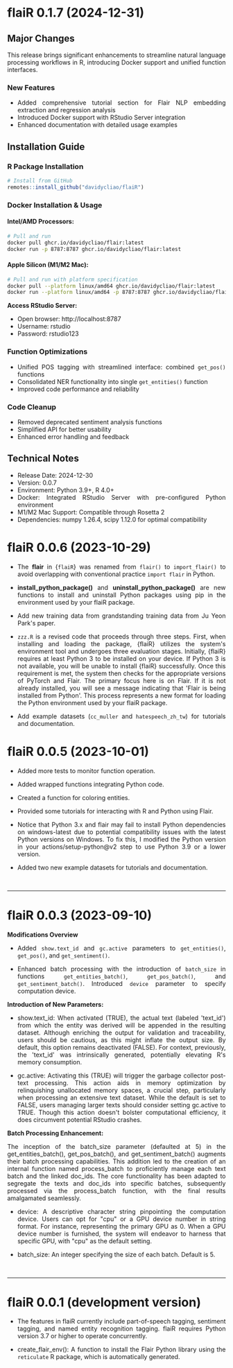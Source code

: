 # flaiR 0.1.7 (2024-12-31)

<div style="text-align: justify">


## Major Changes

This release brings significant enhancements to streamline natural language processing workflows in R, introducing Docker support and unified function interfaces.

### New Features

- Added comprehensive tutorial section for Flair NLP embedding extraction and regression analysis
- Introduced Docker support with RStudio Server integration
- Enhanced documentation with detailed usage examples

## Installation Guide

### R Package Installation
```R
# Install from GitHub
remotes::install_github("davidycliao/flaiR")
```

### Docker Installation & Usage

#### Intel/AMD Processors:

```bash
# Pull and run
docker pull ghcr.io/davidycliao/flair:latest
docker run -p 8787:8787 ghcr.io/davidycliao/flair:latest
```

#### Apple Silicon (M1/M2 Mac):
```bash
# Pull and run with platform specification
docker pull --platform linux/amd64 ghcr.io/davidycliao/flair:latest
docker run --platform linux/amd64 -p 8787:8787 ghcr.io/davidycliao/flair:latest
```

__Access RStudio Server:__
- Open browser: http://localhost:8787
- Username: rstudio
- Password: rstudio123


### Function Optimizations
- Unified POS tagging with streamlined interface: combined `get_pos()` functions
- Consolidated NER functionality into single `get_entities()` function
- Improved code performance and reliability

### Code Cleanup
- Removed deprecated sentiment analysis functions
- Simplified API for better usability
- Enhanced error handling and feedback

## Technical Notes
- Release Date: 2024-12-30
- Version: 0.0.7
- Environment: Python 3.9+, R 4.0+
- Docker: Integrated RStudio Server with pre-configured Python environment
- M1/M2 Mac Support: Compatible through Rosetta 2
- Dependencies: numpy 1.26.4, scipy 1.12.0 for optimal compatibility


</div>


# flaiR 0.0.6 (2023-10-29)

<div style="text-align: justify">

* The __flair__ in {`flaiR`} was renamed from `flair()` to `import_flair()` to avoid overlapping with conventional practice `import flair` in Python.

* __install_python_package()__ and __uninstall_python_package()__ are new functions to install and uninstall Python packages using pip in the environment used by your flaiR package.

* Add new training data from grandstanding training data from Ju Yeon Park's paper.

* `zzz.R` is a revised code that proceeds through three steps. First, when installing and loading the package, {flaiR} utilizes the system's environment tool and undergoes three evaluation stages. Initially, {flaiR} requires at least Python 3 to be installed on your device. If Python 3 is not available, you will be unable to install {flaiR} successfully. Once this requirement is met, the system then checks for the appropriate versions of PyTorch and Flair. The primary focus here is on Flair. If it is not already installed, you will see a message indicating that 'Flair is being installed from Python'. This process represents a new format for loading the Python environment used by your flaiR package.

* Add example datasets (`cc_muller` and `hatespeech_zh_tw`) for tutorials and documentation.


</div>



# flaiR 0.0.5 (2023-10-01)

<div style="text-align: justify">

* Added more tests to monitor function operation. 

* Added wrapped functions integrating Python code.

* Created a function for coloring entities.

* Provided some tutorials for interacting with R and Python using Flair.

* Notice that Python 3.x and flair may fail to install Python dependencies on windows-latest due to potential compatibility issues with the latest Python versions on Windows. To fix this, I modified the Python version in your actions/setup-python@v2 step to use Python 3.9 or a lower version. 

* Added two new example datasets for tutorials and documentation.


</div>

&nbsp;

-----

# flaiR 0.0.3 (2023-09-10)

<div style="text-align: justify">

__Modifications Overview__

* Added `show.text_id` and `gc.active` parameters to `get_entities()`, `get_pos()`, and `get_sentiment()`.
  
* Enhanced batch processing with the introduction of `batch_size` in functions `get_entities_batch()`, `get_pos_batch()`, and `get_sentiment_batch()`. Introduced `device` parameter to specify computation device. 


__Introduction of New Parameters:__

  + show.text_id: When activated (TRUE), the actual text (labeled 'text_id') from which the entity was derived will be appended in the resulting dataset. Although enriching the output for validation and traceability, users should be cautious, as this might inflate the output size. By default, this option remains deactivated (FALSE). For context, previously, the 'text_id' was intrinsically generated, potentially elevating R's memory consumption.

  + gc.active: Activating this (TRUE) will trigger the garbage collector post-text processing. This action aids in memory optimization by relinquishing unallocated memory spaces, a crucial step, particularly when processing an extensive text dataset. While the default is set to FALSE, users managing larger texts should consider setting gc.active to TRUE. Though this action doesn't bolster computational efficiency, it does circumvent potential RStudio crashes.
    
__Batch Processing Enhancement:__

The inception of the batch_size parameter (defaulted at 5) in the get_entities_batch(), get_pos_batch(), and get_sentiment_batch() augments their batch processing capabilities. This addition led to the creation of an internal function named process_batch to proficiently manage each text batch and the linked doc_ids. The core functionality has been adapted to segregate the texts and doc_ids into specific batches, subsequently processed via the process_batch function, with the final results amalgamated seamlessly.

  + device: A descriptive character string pinpointing the computation device. Users can opt for "cpu" or a GPU device number in string format. For instance, representing the primary GPU as 0. When a GPU device number is furnished, the system will endeavor to harness that specific GPU, with "cpu" as the default setting.
    
  + batch_size: An integer specifying the size of each batch. Default is 5.

</div>

&nbsp;

-----


# flaiR 0.0.1 (development version)

<div style="text-align: justify">

* The features in flaiR currently include part-of-speech tagging, sentiment tagging, and named entity recognition tagging.  flaiR requires Python version 3.7  or higher to operate concurrently.

* create_flair_env(): A function to install the Flair Python library using the `reticulate` R package, which is automatically generated.

</div>

